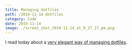 ```yaml
---
title: Managing dotfiles
path: /2019-11-14-dotfiles
category: Code
date: 2019-11-14
image: ./screen_shot_2019-11-14_at_9_27_27_pm.png
---
```


I read today about a [very elegant way of managing dotfiles](https://news.ycombinator.com/item?id=11071754).
